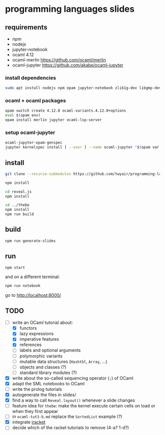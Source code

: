 # programming languages slides

## requirements

- npm
- nodejs
- jupyter-notebook
- ocaml 4.12
- ocaml-merlin <https://github.com/ocaml/merlin>
- ocaml-jupyter <https://github.com/akabe/ocaml-jupyter>

### install dependencies

```bash
sudo apt install nodejs npm opam jupyter-notebook zlib1g-dev libgmp-dev libzmq5-dev git
```

### ocaml + ocaml packages

```bash
opam switch create 4.12.0 ocaml-variants.4.12.0+options
eval $(opam env)
opam install merlin jupyter ocaml-lsp-server 
```

### setup ocaml-jupyter

```bash
ocaml-jupyter-opam-genspec
jupyter kernelspec install [ --user ] --name ocaml-jupyter "$(opam var share)/jupyter"
```

## install

```bash
git clone --recurse-submodules https://github.com/twyair/programming-languages-slides

npm install

cd reveal.js
npm install

cd ../thebe
npm install
npm run build
```

## build

```bash
npm run generate-slides
```

## run

```bash
npm start
```

and on a different terminal:

```bash
npm run notebook
```

go to <http://localhost:8000/>

## TODO

- [ ] write an OCaml tutorial about:
  - [X] functors
  - [X] lazy expressions
  - [X] imperative features
  - [X] references
  - [ ] labels and optional arguments
  - [ ] polymorphic variants
  - [ ] mutable data structures (`Hashtbl`, `Array`, ...)
  - [ ] objects and classes (?)
  - [ ] standard library modules (?)
- [X] write about the so-called sequencing operator (`;`) of OCaml
- [X] adapt the SML notebooks to OCaml
- [ ] write the prolog tutorials
- [X] autogenerate the files in slides/
- [X] find a way to call `Reveal.layout()` whenever a slide changes
- [ ] feature idea for `thebe`: make the kernel execute certain cells on load or when they first appear
- [ ] in `ocaml-tut3-b.md` replace the `SortedList` example (?)
- [X] integrate [iracket](https://github.com/rmculpepper/iracket)
- [ ] decide which of the racket tutorials to remove (4-a? 1-d?)
